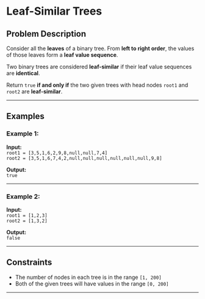 # Leaf-Similar Trees

## Problem Description

Consider all the **leaves** of a binary tree. From **left to right order**, the values of those leaves form a **leaf value sequence**.

Two binary trees are considered **leaf-similar** if their leaf value sequences are **identical**.

Return `true` **if and only if** the two given trees with head nodes `root1` and `root2` are **leaf-similar**.

---

## Examples

### Example 1:

**Input:**  
`root1 = [3,5,1,6,2,9,8,null,null,7,4]`  
`root2 = [3,5,1,6,7,4,2,null,null,null,null,null,null,9,8]`  

**Output:**  
`true`  

---

### Example 2:

**Input:**  
`root1 = [1,2,3]`  
`root2 = [1,3,2]`  

**Output:**  
`false`  

---

## Constraints

* The number of nodes in each tree is in the range `[1, 200]`  
* Both of the given trees will have values in the range `[0, 200]`

---
